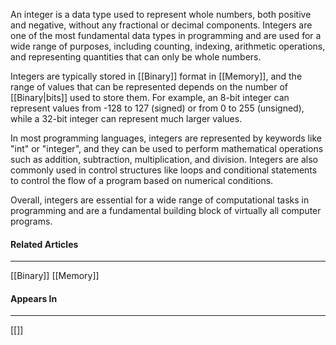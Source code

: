 An integer is a data type used to represent whole numbers, both positive and negative, without any fractional or decimal components. Integers are one of the most fundamental data types in programming and are used for a wide range of purposes, including counting, indexing, arithmetic operations, and representing quantities that can only be whole numbers.

Integers are typically stored in [[Binary]] format in [[Memory]], and the range of values that can be represented depends on the number of [[Binary|bits]] used to store them. For example, an 8-bit integer can represent values from -128 to 127 (signed) or from 0 to 255 (unsigned), while a 32-bit integer can represent much larger values.

In most programming languages, integers are represented by keywords like "int" or "integer", and they can be used to perform mathematical operations such as addition, subtraction, multiplication, and division. Integers are also commonly used in control structures like loops and conditional statements to control the flow of a program based on numerical conditions.

Overall, integers are essential for a wide range of computational tasks in programming and are a fundamental building block of virtually all computer programs.

#### Related Articles
<hr>

[[Binary]]
[[Memory]]

#### Appears In
<hr>

[[]]